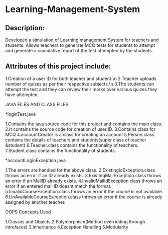 # Learning-Management-System

## Description:
Developed a simulation of Learning management System for teachers and students. Allows teachers to generate MCQ tests for students to attempt and generate a cumulative report of the test attempted by the students.

## Attributes of this project include:

1.Creation  of a user ID for both teacher and student.\n
2.Teacher uploads number of quizes as per their respective subjects.\n 
3.The students can attempt the test and they can review their marks over various quizes they have attempted.

JAVA FILES AND CLASS FILES

*loginTest.java

1.Contains the java source code for this project and contains the main class.
2.It contains the source code for creation of user ID.
3.Contains class for MCQ 
4.accountCreator is a class for creating an account
5.Person.class contains the details of teachers and students(super class of teacher &student)
6.Teacher.class contains the functionality of teachers.
7.Student.class contains the functionality of students.


*accountLoginException.java

1.The errors are handled for the above class.
2.ExistingIdException.class throws an error if an ID already exists.
3.ExistingMailException.class throws an error if an MailID already exists.
4.InvalidMailIdException.class throws an error if an entered mail ID doesnt match the format.
5.InvalidCourseException.class throws an error if the course is not available.
6.UnAvailableCourseException.class throws an error if the course is already assigned by another teacher.

OOPS Concepts Used

1.Classes and Objects
2.Polymorphism(Method overridding through intrefaces)
3.Inheritance
4.Exception Handling
5.Modularity

